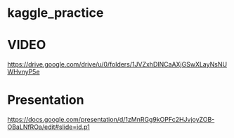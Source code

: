 # kaggle_practice

# VIDEO

https://drive.google.com/drive/u/0/folders/1JVZxhDINCaAXjGSwXLayNsNUWHvnyP5e

# Presentation

https://docs.google.com/presentation/d/1zMnRGg9kOPFc2HJvjoyZOB-OBaLNfROa/edit#slide=id.p1



